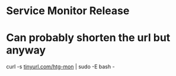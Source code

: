 # Service Monitor Release

# Can probably shorten the url but anyway
curl -s [tinyurl.com/htg-mon](tinyurl.com/htg-mon) | sudo -E bash -
